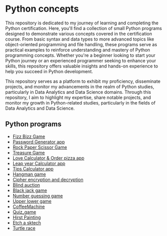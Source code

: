 # Python concepts 

This repository is dedicated to my journey of learning and completing the Python certification. Here, you'll find a collection of small Python programs designed to demonstrate various concepts covered in the certification course. From basic syntax and data types to more advanced topics like object-oriented programming and file handling, these programs serve as practical examples to reinforce understanding and mastery of Python programming concepts. Whether you're a beginner looking to start your Python journey or an experienced programmer seeking to enhance your skills, this repository offers valuable insights and hands-on experience to help you succeed in Python development.

This repository serves as a platform to exhibit my proficiency, disseminate projects, and monitor my advancements in the realm of Python studies, particularly in Data Analytics and Data Science domains. Through this repository, I aim to highlight my expertise, share notable projects, and monitor my growth in Python-related studies, particularly in the fields of Data Analytics and Data Science.

## Python programs
- [Fizz Bizz Game](https://github.com/dhargyalla/fizzbuzz.git)
- [Password Generator app](https://github.com/dhargyalla/password_generator.git)  
- [Rock Paper Scissor Game](https://github.com/dhargyalla/rock-paper-scissor)
- [Treasure Game](https://github.com/dhargyalla/treasure-game)
- [Love Calculator & Order pizza app](https://github.com/dhargyalla/love_calculator)
- [Leap year Calculator app](https://github.com/dhargyalla/leap-year)
- [Tips Calculator app](https://github.com/dhargyalla/Tip-Calculator)
- [Hangman game](https://github.com/dhargyalla/hangman_game)
- [Cipher encryption and decryption](https://github.com/dhargyalla/cypher-hash)
- [Blind auction](https://github.com/dhargyalla/blind-auction)
- [Black jack game](https://github.com/dhargyalla/blackjack-game)
- [Number guessing game](https://github.com/dhargyalla/number-guessing-game)
- [Upper lower game](https://github.com/dhargyalla/upper-lower-game)
- [CoffeeMachine](https://github.com/dhargyalla/coffeeMachine)
- [Quiz_game](https://github.com/dhargyalla/quiz_game/)
- [Hirst Painting](https://github.com/dhargyalla/hirst_painting)
- [Etch a sktech](https://github.com/dhargyalla/etch-a-sketch)
- [Turtle race](https://github.com/dhargyalla/turtle-race)



